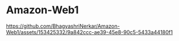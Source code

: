 # Amazon-Web1
https://github.com/BhagyashriNerkar/Amazon-Web1/assets/153425332/9a842ccc-ae39-45e8-90c5-5433a44180f1
